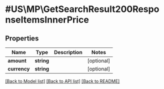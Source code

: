 # #US\MP\GetSearchResult200ResponseItemsInnerPrice

## Properties

Name | Type | Description | Notes
------------ | ------------- | ------------- | -------------
**amount** | **string** |  | [optional]
**currency** | **string** |  | [optional]


[[Back to Model list]](../) [[Back to API list]](../../Api/US/MP) [[Back to README]](../../README.md)
